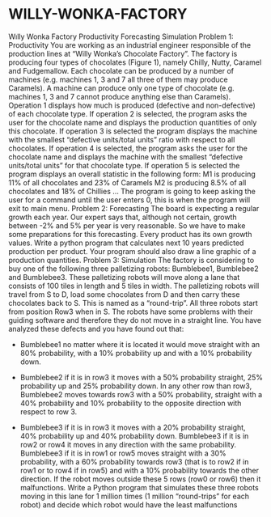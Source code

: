# WILLY-WONKA-FACTORY
Wılly Wonka Factory Productivity Forecasting Simulation
Problem 1: Productivity
You are working as an industrial engineer responsible of the production lines at
“Willy Wonka’s Chocolate Factory”. The factory is producing four types of
chocolates (Figure 1), namely Chilly, Nutty, Caramel and Fudgemallow. Each
chocolate can be produced by a number of machines (e.g. machines 1, 3 and 7 all
three of them may produce Caramels). A machine can produce only one type of chocolate (e.g. machines 1, 3 and 7 cannot produce anything else than Caramels).
Operation 1 displays how much is produced (defective and non-defective) of each chocolate type.
If operation 2 is selected, the program asks the user for the chocolate name and displays the production quantities of only this chocolate.
If operation 3 is selected the program displays the machine with the smallest
“defective units/total units” ratio with respect to all chocolates.
If operation 4 is selected, the program asks the user for the chocolate name and displays the machine with the smallest “defective units/total units” for that chocolate type.
If operation 5 is selected the program displays an overall statistic in the following form:
M1 is producing 11% of all chocolates and 23% of Caramels
M2 is producing 8.5% of all chocolates and 18% of Chillies
…
The program is going to keep asking the user for a command until the user enters 0, this is when the program will exit to main menu.
Problem 2: Forecasting
The board is expecting a regular growth each year. Our expert says that,
although not certain, growth between -2% and 5% per year is very reasonable. So we have to make some preparations for this forecasting. Every product has its own growth values.
Write a python program that calculates next 10 years predicted production per
product. Your program should also draw a line graphic of a production quantities.
Problem 3: Simulation
The factory is considering to buy one of the following three palletizing robots:
Bumblebee1, Bumblebee2 and Bumblebee3.
These palletizing robots will move along a lane that consists of 100 tiles in length and 5 tiles in width.
The palletizing robots will travel from S to D, load some chocolates from D and
then carry these chocolates back to S. This is named as a “round-trip”. All three robots start from position Row3 when in S. The robots have some problems with their guiding software and therefore they do not move in a straight line. You have analyzed these defects and you have found
out that:
- Bumblebee1 no matter where it is located it would move straight with an 80% probability, with a 10% probability up and with a 10% probability down.

- Bumblebee2 if it is in row3 it moves with a 50% probability straight, 25%
probability up and 25% probability down. In any other row than row3,
Bumblebee2 moves towards row3 with a 50% probability, straight with a 40%
probability and 10% probability to the opposite direction with respect to row 3.

- Bumblebee3 if it is in row3 it moves with a 20% probability straight, 40%
probability up and 40% probability down. Bumblebee3 if it is in row2 or row4 it moves in any direction with the same probability. Bumblebee3 if it is in row1 or row5 moves straight with a 30% probability, with a 60% probability towards row3 (that is to row2 if in row1 or to row4 if in row5) and with a 10% probability towards the other direction.
If the robot moves outside these 5 rows (row0 or row6) then it malfunctions.
Write a Python program that simulates these three robots moving in this lane for 1 million times (1 million “round-trips” for each robot) and decide which robot would have the least malfunctions
